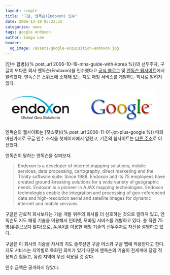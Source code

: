 ```yaml
---
layout: single
title: "구글, 엔독슨(Endoxon) 인수"
date: 2006-12-19 05:21:35
categories: news
tags: google endoxon
author: Samgu Lee
header:
  og_image: /assets/google-acquisition-endoxon.jpg
---
```


[인수 합병]({% post_url 2006-10-19-mna-guide-with-korea %})의 선두주자, 구글이 또다른 회사 엔독슨(Endoxon)을 인수했다고 [공식 블로그](http://googleblog.blogspot.com/2006/12/mapping-europe.html) 및 [엔독슨 웹사이트](http://www.endoxon.com/)에서 알려왔다. 엔독슨은 스위스에 소재해 있는 지도 매핑 서비스를 개발하는 회사로 알려져 있다.

![구글이 인수한 엔독슨(Endoxon)](/assets/google-acquisition-endoxon.jpg)

엔독슨의 웹사이트는 [잣스팟]({% post_url 2006-11-01-jot-plus-google %}) 때와 마찬가지로 구글 인수 소식을 첫페이지에서 알렸고, 기존의 웹사이트는 [다른 주소](http://www.mappuls.ch/)로 이전했다.

엔독슨이 말하는 엔독슨을 살펴보자.

> Endoxon is a developer of internet mapping solutions, mobile services, data processing, cartography, direct marketing and the Trinity software suite. Since 1988, Endoxon and its 75 employees have created ground-breaking solutions for a wide variety of geographic needs. Endoxon is a pioneer in AJAX mapping technologies. Endoxon technologies enable the integration and processing of geo-referenced data and high-resolution aerial and satellite images for dynamic internet and mobile services.

구글은 관료적 회사보다는 기술 개발 위주의 회사를 더 선호하는 것으로 알려져 있고, 엔독슨도 지도 매핑 기술을 이용해서 인터넷, 모바일 서비스를 개발하고 있다. 총 직원 75명(유튜브보다 많다)으로, AJAX를 이용한 매핑 기술의 선두주자로 자신을 설명하고 있다.

구글은 이 회사의 기술을 자사의 지도 솔루션인 구글 어스와 구글 맵에 적용한다고 한다. 지도 서비스는 지역별로 특화된 의미가 있기 때문에 엔독슨의 기술이 전세계에 당장 적용되긴 힘들고, 유럽 지역에 우선 적용될 것 같다.

인수 금액은 공개하지 않았다.
